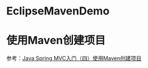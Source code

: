 # EclipseMavenDemo

# 使用Maven创建项目
参考：[Java Spring MVC入门（四）使用Maven创建项目](https://www.cnblogs.com/scofi/articles/5911840.html "Java Spring MVC入门（四）使用Maven创建项目")  
